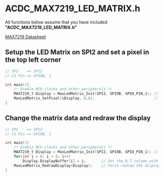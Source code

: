 # ACDC_MAX7219_LED_MATRIX.h

All functions below assume that you have included **"ACDC_MAX7219_LED_MATRIX.h"**

[MAX7219 Datasheet](https://www.sparkfun.com/datasheets/Components/General/COM-09622-MAX7219-MAX7221.pdf)

## Setup the LED Matrix on SPI2 and set a pixel in the top left corner

```c
// SPI    => SPI2
// CS Pin => GPIOB, 1

int main(){
    /* Enable MCU clocks and other peripherals */
    MAX7219_t Display = MaxLedMatrix_Init(SPI2, GPIOB, GPIO_PIN_1); // Setup the Display, SPI2, and CS pin
    MaxLedMatrix_SetPixel(&Display, 0,0);                           // Set the pixel in the top left
}
```

## Change the matrix data and redraw the display

```c
// SPI    => SPI2
// CS Pin => GPIOB, 1

int main(){
    /* Enable MCU clocks and other peripherals */
    MAX7219_t Display = MaxLedMatrix_Init(SPI2, GPIOB, GPIO_PIN_1); // Setup the Display, SPI2, and CS pin
    for(int i = 0; i < 8; i++)
        Display.DisplayBuffer[i] = i;       // Set the 0-7 column with 0-7
    MaxLedMatrix_RedrawDisplay(Display);    // Force redraw the displays
}
```